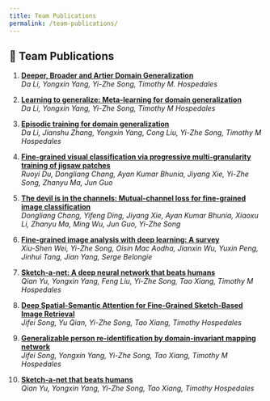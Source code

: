 ```yaml
---
title: Team Publications
permalink: /team-publications/
---
```




## 📝 Team Publications
1. [**Deeper, Broader and Artier Domain Generalization**](http://openaccess.thecvf.com/content_iccv_2017/html/Li_Deeper_Broader_and_ICCV_2017_paper.html)  
   *Da Li, Yongxin Yang, Yi-Zhe Song, Timothy M. Hospedales*

2. [**Learning to generalize: Meta-learning for domain generalization**](https://ojs.aaai.org/index.php/AAAI/article/view/11596)  
   *Da Li, Yongxin Yang, Yi-Zhe Song, Timothy M Hospedales* 

3. [**Episodic training for domain generalization**](http://openaccess.thecvf.com/content_ICCV_2019/html/Li_Episodic_Training_for_Domain_Generalization_ICCV_2019_paper.html)  
   *Da Li, Jianshu Zhang, Yongxin Yang, Cong Liu, Yi-Zhe Song, Timothy M Hospedales* 

4. [**Fine-grained visual classification via progressive multi-granularity training of jigsaw patches**](https://link.springer.com/chapter/10.1007/978-3-030-58565-5_10)  
   *Ruoyi Du, Dongliang Chang, Ayan Kumar Bhunia, Jiyang Xie, Yi-Zhe Song, Zhanyu Ma, Jun Guo*

5. [**The devil is in the channels: Mutual-channel loss for fine-grained image classification**](https://ieeexplore.ieee.org/abstract/document/9005389/)  
   *Dongliang Chang, Yifeng Ding, Jiyang Xie, Ayan Kumar Bhunia, Xiaoxu Li, Zhanyu Ma, Ming Wu, Jun Guo, Yi-Zhe Song*

6. [**Fine-grained image analysis with deep learning: A survey**](https://ieeexplore.ieee.org/abstract/document/9609630/)  
   *Xiu-Shen Wei, Yi-Zhe Song, Oisin Mac Aodha, Jianxin Wu, Yuxin Peng, Jinhui Tang, Jian Yang, Serge Belongie* 

7. [**Sketch-a-net: A deep neural network that beats humans**](https://link.springer.com/article/10.1007/s11263-016-0932-3)  
   *Qian Yu, Yongxin Yang, Feng Liu, Yi-Zhe Song, Tao Xiang, Timothy M Hospedales* 

8. [**Deep Spatial-Semantic Attention for Fine-Grained Sketch-Based Image Retrieval**](http://openaccess.thecvf.com/content_iccv_2017/html/Song_Deep_Spatial-Semantic_Attention_ICCV_2017_paper.html)  
   *Jifei Song, Yu Qian, Yi-Zhe Song, Tao Xiang, Timothy Hospedales* 

9. [**Generalizable person re-identification by domain-invariant mapping network**](http://openaccess.thecvf.com/content_CVPR_2019/html/Song_Generalizable_Person_Re-Identification_by_Domain-Invariant_Mapping_Network_CVPR_2019_paper.html)  
   *Jifei Song, Yongxin Yang, Yi-Zhe Song, Tao Xiang, Timothy M Hospedales*

10. [**Sketch-a-net that beats humans**](https://arxiv.org/abs/1501.07873)  
   *Qian Yu, Yongxin Yang, Yi-Zhe Song, Tao Xiang, Timothy Hospedales*
